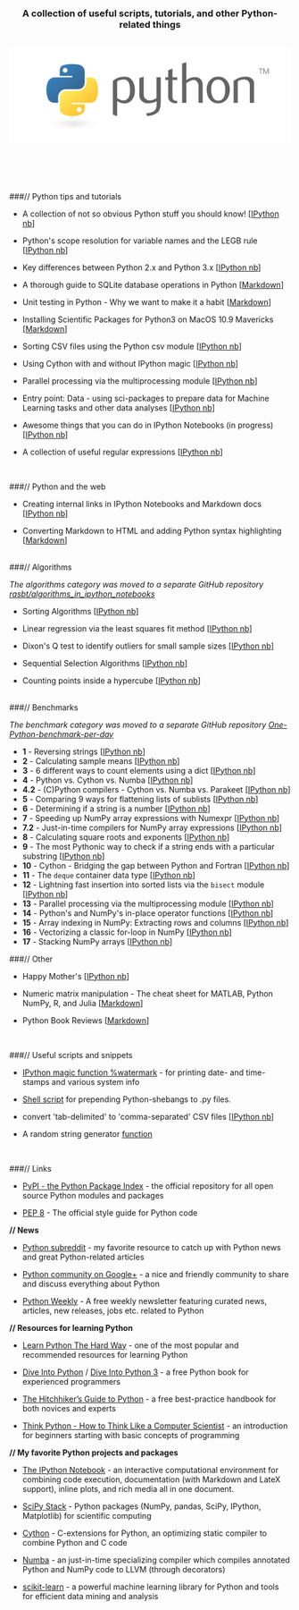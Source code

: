 
<div align="center">

<h3>A collection of useful scripts, tutorials, and other Python-related things</h3>

<br>
<img src="./Images/python-logo-master-v3-TM-flattened.png" alt=""> </div>



<br>


<br>
<br>
<br>



###// Python tips and tutorials

- A collection of not so obvious Python stuff you should know! [[IPython nb](http://nbviewer.ipython.org/github/rasbt/python_reference/blob/master/tutorials/not_so_obvious_python_stuff.ipynb?create=1)]

- Python's scope resolution for variable names and the LEGB rule [[IPython nb](http://nbviewer.ipython.org/github/rasbt/python_reference/blob/master/tutorials/scope_resolution_legb_rule.ipynb?create=1)]

- Key differences between Python 2.x and Python 3.x [[IPython nb](http://nbviewer.ipython.org/github/rasbt/python_reference/blob/master/tutorials/key_differences_between_python_2_and_3.ipynb?create=1)]

- A thorough guide to SQLite database operations in Python [[Markdown](./tutorials/sqlite3_howto/README.md)]  

- Unit testing in Python - Why we want to make it a habit [[Markdown](./tutorials/unit_testing.md)]  

- Installing Scientific Packages for Python3 on MacOS 10.9 Mavericks [[Markdown](./tutorials/installing_scientific_packages.md)]


- Sorting CSV files using the Python csv module [[IPython nb](http://nbviewer.ipython.org/github/rasbt/python_reference/blob/master/tutorials/sorting_csvs.ipynb)]

- Using Cython with and without IPython magic [[IPython nb](http://nbviewer.ipython.org/github/rasbt/python_reference/blob/master/tutorials/running_cython.ipynb)]

- Parallel processing via the multiprocessing module [[IPython nb](http://nbviewer.ipython.org/github/rasbt/python_reference/blob/master/tutorials/multiprocessing_intro.ipynb?create=1)]

- Entry point: Data - using sci-packages to prepare data for Machine Learning tasks and other data analyses [[IPython nb](http://nbviewer.ipython.org/github/rasbt/python_reference/blob/master/tutorials/python_data_entry_point.ipynb?create=1)]

- Awesome things that you can do in IPython Notebooks (in progress) [[IPython nb](http://nbviewer.ipython.org/github/rasbt/python_reference/blob/master/tutorials/awesome_things_ipynb.ipynb)]

- A collection of useful regular expressions [[IPython nb](http://nbviewer.ipython.org/github/rasbt/python_reference/blob/master/tutorials/useful_regex.ipynb)]

<br>


###// Python and the web

- Creating internal links in IPython Notebooks and Markdown docs [[IPython nb](http://nbviewer.ipython.org/github/rasbt/python_reference/blob/master/tutorials/table_of_contents_ipython.ipynb)]  

- Converting Markdown to HTML and adding Python syntax highlighting [[Markdown](./tutorials/markdown_syntax_highlighting/README.md)] 


<br>
###// Algorithms

*The algorithms category was moved to a separate GitHub repository [rasbt/algorithms_in_ipython_notebooks](https://github.com/rasbt/algorithms_in_ipython_notebooks)*



- Sorting Algorithms [[IPython nb](http://nbviewer.ipython.org/github/rasbt/algorithms_in_ipython_notebooks/blob/master/ipython_nbs/sorting/sorting_algorithms.ipynb?create=1)]

- Linear regression via the least squares fit method [[IPython nb](http://nbviewer.ipython.org/github/rasbt/algorithms_in_ipython_notebooks/blob/master/ipython_nbs/statistics/linregr_least_squares_fit.ipynb?create=1)]

- Dixon's Q test to identify outliers for small sample sizes [[IPython nb](http://nbviewer.ipython.org/github/rasbt/algorithms_in_ipython_notebooks/blob/master/ipython_nbs/statistics/dixon_q_test.ipynb?create=1)]

- Sequential Selection Algorithms [[IPython nb](http://nbviewer.ipython.org/github/rasbt/python_reference/blob/master/tutorials/sorting_csvs.ipynb)]

- Counting points inside a hypercube [[IPython nb](http://nbviewer.ipython.org/github/rasbt/algorithms_in_ipython_notebooks/blob/master/ipython_nbs/geometry/points_in_hybercube.ipynb)]


<br>
###// Benchmarks

*The benchmark category was moved to a separate GitHub repository [One-Python-benchmark-per-day](https://github.com/rasbt/One-Python-benchmark-per-day)*

- **1** - Reversing strings [[IPython nb](http://nbviewer.ipython.org/github/rasbt/One-Python-benchmark-per-day/blob/master/ipython_nbs/day1_string_reverse.ipynb)]
- **2** - Calculating sample means [[IPython nb](http://nbviewer.ipython.org/github/rasbt/One-Python-benchmark-per-day/blob/master/ipython_nbs/day2_mean_values.ipynb)]
- **3** - 6 different ways to count elements using a dict [[IPython nb](http://nbviewer.ipython.org/github/rasbt/One-Python-benchmark-per-day/blob/master/ipython_nbs/day3_dictionary_counting.ipynb)]
- **4** - Python vs. Cython vs. Numba [[IPython nb](http://nbviewer.ipython.org/github/rasbt/One-Python-benchmark-per-day/blob/master/ipython_nbs/day4_python_cython_numba.ipynb)]
- **4.2** - (C)Python compilers - Cython vs. Numba vs. Parakeet [[IPython nb](http://nbviewer.ipython.org/github/rasbt/One-Python-benchmark-per-day/blob/master/ipython_nbs/day4_2_cython_numba_parakeet.ipynb)]
- **5** - Comparing 9 ways for flattening lists of sublists [[IPython nb](http://nbviewer.ipython.org/github/rasbt/One-Python-benchmark-per-day/blob/master/ipython_nbs/day5_flattening_lists.ipynb)]
- **6** - Determining if a string is a number [[IPython nb](http://nbviewer.ipython.org/github/rasbt/One-Python-benchmark-per-day/blob/master/ipython_nbs/day6_string_is_number.ipynb)]
- **7** - Speeding up NumPy array expressions with Numexpr [[IPython nb](http://nbviewer.ipython.org/github/rasbt/One-Python-benchmark-per-day/blob/master/ipython_nbs/day7_numpy_numexpr.ipynb)]
- **7.2** - Just-in-time compilers for NumPy array expressions [[IPython nb](http://nbviewer.ipython.org/github/rasbt/One-Python-benchmark-per-day/blob/master/ipython_nbs/day7_2_jit_numpy.ipynb)] 
- **8** - Calculating square roots and exponents [[IPython nb](http://nbviewer.ipython.org/github/rasbt/One-Python-benchmark-per-day/blob/master/ipython_nbs/day8_sqrt_and_exp.ipynb)] 
- **9** - The most Pythonic way to check if a string ends with a particular substring [[IPython nb](http://nbviewer.ipython.org/github/rasbt/One-Python-benchmark-per-day/blob/master/ipython_nbs/day9_string_endswith.ipynb)]
- **10** - Cython - Bridging the gap between Python and Fortran [[IPython nb](http://nbviewer.ipython.org/github/rasbt/One-Python-benchmark-per-day/blob/master/ipython_nbs/day10_fortran_lstsqr.ipynb)]
- **11** - The `deque` container data type [[IPython nb](http://nbviewer.ipython.org/github/rasbt/One-Python-benchmark-per-day/blob/master/ipython_nbs/day11_deque_container.ipynb)]
- **12** - Lightning fast insertion into sorted lists via the `bisect` module [[IPython nb](http://nbviewer.ipython.org/github/rasbt/One-Python-benchmark-per-day/blob/master/ipython_nbs/day12_insert_into_sorted_list.ipynb)]
- **13** - Parallel processing via the multiprocessing module [[IPython nb](http://nbviewer.ipython.org/github/rasbt/python_reference/blob/master/tutorials/multiprocessing_intro.ipynb)]
- **14** - Python's and NumPy's in-place operator functions [[IPython nb](http://nbviewer.ipython.org/github/rasbt/One-Python-benchmark-per-day/blob/master/ipython_nbs/day14_inplace_operators.ipynb)]
- **15** - Array indexing in NumPy: Extracting rows and columns [[IPython nb](http://nbviewer.ipython.org/github/rasbt/One-Python-benchmark-per-day/blob/master/ipython_nbs/day15_array_indexing_numpy.ipynb)] 
- **16** - Vectorizing a classic for-loop in NumPy [[IPython nb](http://nbviewer.ipython.org/github/rasbt/One-Python-benchmark-per-day/blob/master/ipython_nbs/day16_numpy_vectorization.ipynb)]
- **17** - Stacking NumPy arrays [[IPython nb](http://nbviewer.ipython.org/github/rasbt/One-Python-benchmark-per-day/blob/master/ipython_nbs/day17_numpy_stacking.ipynb)]


###// Other 

- Happy Mother's [[IPython nb](http://nbviewer.ipython.org/github/rasbt/python_reference/blob/master/other/happy_mothers_day.ipynb?create=1)]

- Numeric matrix manipulation - The cheat sheet for MATLAB, Python NumPy, R, and Julia [[Markdown](./tutorials/matrix_cheatsheet.md)]

- Python Book Reviews [[Markdown](./other/python_book_reviews.md)]

<br>

###// Useful scripts and snippets

- [IPython magic function %watermark](http://nbviewer.ipython.org/github/rasbt/python_reference/blob/master/ipython_magic/watermark.ipynb) - for printing date- and time-stamps and various system info

- [Shell script](./useful_scripts/prepend_python_shebang.sh) for prepending Python-shebangs to .py files.

- convert 'tab-delimited' to 'comma-separated' CSV files [[IPython nb](http://nbviewer.ipython.org/github/rasbt/python_reference/blob/master/useful_scripts/fix_tab_csv.ipynb?create=1)]

- A random string generator [function](./useful_scripts/random_string_generator.py)



<br>

<a id='links'></a>

###// Links



- [PyPI - the Python Package Index](https://pypi.python.org/pypi) - the official repository for all open source Python modules and packages  

- [PEP 8](http://legacy.python.org/dev/peps/pep-0008/) - The official style guide for Python code



**// News**

- [Python subreddit](http://www.reddit.com/r/Python/) - my favorite resource to catch up with Python news and great Python-related articles

- [Python community on Google+](https://plus.google.com/communities/103393744324769547228) - a nice and friendly community to share and discuss everything about Python

- [Python Weekly](http://www.pythonweekly.com) - A free weekly newsletter featuring curated news, articles, new releases, jobs etc. related to Python



**// Resources for learning Python**

- [Learn Python The Hard Way](http://learnpythonthehardway.org/book/) - one of the most popular and recommended resources for learning Python  

- [Dive Into Python](http://www.diveintopython.net) / [Dive Into Python 3](http://getpython3.com/diveintopython3/) - a free Python book for experienced programmers

- [The Hitchhiker’s Guide to Python](http://docs.python-guide.org/en/latest/) - a free best-practice handbook for both novices and experts

- [Think Python - How to Think Like a Computer Scientist](http://www.greenteapress.com/thinkpython/) - an introduction for beginners starting with basic concepts of programming

**// My favorite Python projects and packages**

- [The IPython Notebook](http://ipython.org/notebook.html) - an interactive computational environment for combining code execution, documentation (with Markdown and LateX support), inline plots, and rich media all in one document.

- [SciPy Stack](http://www.scipy.org/index.html) - Python packages (NumPy, pandas, SciPy, IPython, Matplotlib) for scientific computing

- [Cython](http://cython.org) - C-extensions for Python, an optimizing static compiler to combine Python and C code

- [Numba](http://numba.pydata.org) - an just-in-time specializing compiler which compiles annotated Python and NumPy code to LLVM (through decorators)

- [scikit-learn](http://scikit-learn.org/stable/) - a powerful machine learning library for Python and tools for efficient data mining and analysis